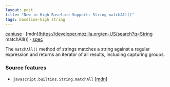 ```yaml
---
layout: post
title: "New in High Baseline Support: String matchAll()"
tags: baseline-high string
---
```


[caniuse](https://caniuse.com/?search=string-matchall) · [mdn](https://developer.mozilla.org/en-US/search?q=String matchAll()) · [spec](https://tc39.es/ecma262/multipage/text-processing.html#sec-string-objects)

The `matchAll()` method of strings matches a string against a regular expression and returns an iterator of all results, including capturing groups.

### Source features

- ``javascript.builtins.String.matchAll`` [[mdn]](https://developer.mozilla.org/en-US/search?q=javascript.builtins.String.matchAll)
